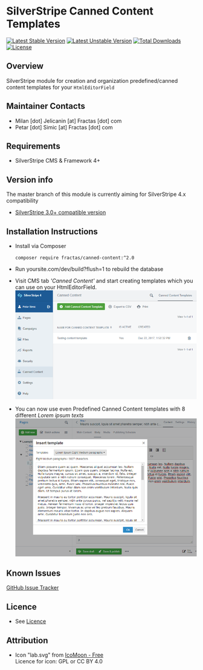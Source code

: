 # SilverStripe Canned Content Templates
[![Latest Stable Version](https://poser.pugx.org/fractas/canned-content/v/stable)](https://packagist.org/packages/fractas/canned-content)
[![Latest Unstable Version](https://poser.pugx.org/fractas/canned-content/v/unstable)](https://packagist.org/packages/fractas/canned-content)
[![Total Downloads](https://poser.pugx.org/fractas/canned-content/downloads)](https://packagist.org/packages/fractas/canned-content)
[![License](https://poser.pugx.org/fractas/canned-content/license)](https://packagist.org/packages/fractas/canned-content)

## Overview
SilverStripe module for creation and organization predefined/canned content templates for your `HtmlEditorField`

## Maintainer Contacts

- Milan [dot] Jelicanin [at] Fractas [dot] com
- Petar [dot] Simic [at] Fractas [dot] com

## Requirements

- SilverStripe CMS & Framework 4+

## Version info
The master branch of this module is currently aiming for SilverStripe 4.x compatibility
- [SilverStripe 3.0+ compatible version](https://github.com/fractaslabs/silverstripe-canned-content/tree/1.0)

## Installation Instructions

- Install via Composer

  ```
  composer require fractas/canned-content:^2.0
  ```

- Run yoursite.com/dev/build?flush=1 to rebuild the database
- Visit CMS tab _'Canned Content'_ and start creating templates which you can use on your HtmlEditorField.
  ![Canned Content model admin](https://github.com/fractaslabs/silverstripe-canned-content/blob/master/docs/en/images/canned-content-model-admin.png)
- You can now use even Predefined Canned Content templates with 8 different _Lorem ipsum texts_
![Canned Content tinyMce 4](https://github.com/fractaslabs/silverstripe-canned-content/blob/master/docs/en/images/predefined-content-templates.png)

## Known Issues

[GitHub Issue Tracker](https://github.com/fractaslabs/silverstripe-canned-content/issues)

## Licence

- See [Licence](https://github.com/fractaslabs/silverstripe-canned-content/blob/master/LICENSE)

## Attribution
- Icon "lab.svg" from [IcoMoon - Free](https://icomoon.io/#icons-icomoon)<br>
  Licence for icon: GPL or CC BY 4.0
